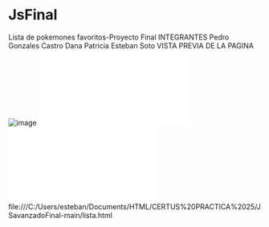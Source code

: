 # JsFinal
Lista de pokemones favoritos-Proyecto Final
INTEGRANTES
Pedro Gonzales Castro
Dana Patricia Esteban Soto
VISTA PREVIA DE LA PAGINA
![image](https://user-images.githubusercontent.com/118759662/210032519-d74fac64-f6a1-4bef-bbab-d061d3e8eb03.png)
![image](file:///C:/Users/esteban/Documents/HTML/CERTUS%20PRACTICA%2025/JSavanzadoFinal-main/signup.html)
![image](file:///C:/Users/esteban/Documents/HTML/CERTUS%20PRACTICA%2025/JSavanzadoFinal-main/lista.html) 
file:///C:/Users/esteban/Documents/HTML/CERTUS%20PRACTICA%2025/JSavanzadoFinal-main/lista.html

